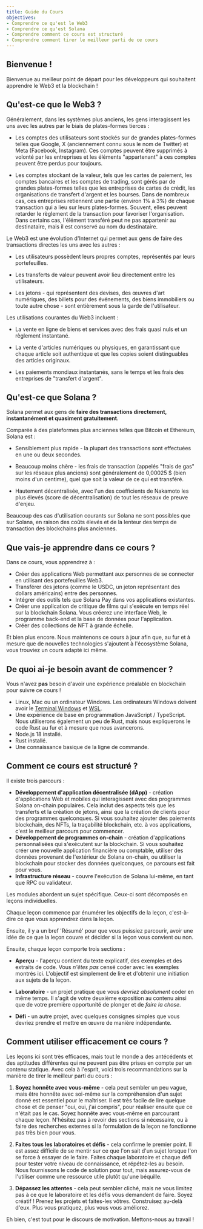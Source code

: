```yaml
---
title: Guide du Cours
objectives:
- Comprendre ce qu'est le Web3
- Comprendre ce qu'est Solana
- Comprendre comment ce cours est structuré
- Comprendre comment tirer le meilleur parti de ce cours
---
```


## Bienvenue !

Bienvenue au meilleur point de départ pour les développeurs qui souhaitent apprendre le Web3 et la blockchain !

## Qu'est-ce que le Web3 ?

Généralement, dans les systèmes plus anciens, les gens interagissent les uns avec les autres par le biais de plates-formes tierces :

- Les comptes des utilisateurs sont stockés sur de grandes plates-formes telles que Google, X (anciennement connu sous le nom de Twitter) et Meta (Facebook, Instagram). Ces comptes peuvent être supprimés à volonté par les entreprises et les éléments "appartenant" à ces comptes peuvent être perdus pour toujours.

- Les comptes stockant de la valeur, tels que les cartes de paiement, les comptes bancaires et les comptes de trading, sont gérés par de grandes plates-formes telles que les entreprises de cartes de crédit, les organisations de transfert d'argent et les bourses. Dans de nombreux cas, ces entreprises retiennent une partie (environ 1% à 3%) de chaque transaction qui a lieu sur leurs plates-formes. Souvent, elles peuvent retarder le règlement de la transaction pour favoriser l'organisation. Dans certains cas, l'élément transféré peut ne pas appartenir au destinataire, mais il est conservé au nom du destinataire.

Le Web3 est une évolution d'Internet qui permet aux gens de faire des transactions directes les uns avec les autres :

- Les utilisateurs possèdent leurs propres comptes, représentés par leurs portefeuilles.

- Les transferts de valeur peuvent avoir lieu directement entre les utilisateurs.

- Les jetons - qui représentent des devises, des œuvres d'art numériques, des billets pour des événements, des biens immobiliers ou toute autre chose - sont entièrement sous la garde de l'utilisateur.

Les utilisations courantes du Web3 incluent :

- La vente en ligne de biens et services avec des frais quasi nuls et un règlement instantané.

- La vente d'articles numériques ou physiques, en garantissant que chaque article soit authentique et que les copies soient distinguables des articles originaux.

- Les paiements mondiaux instantanés, sans le temps et les frais des entreprises de "transfert d'argent".

## Qu'est-ce que Solana ?

Solana permet aux gens de **faire des transactions directement, instantanément et quasiment gratuitement**.

Comparée à des plateformes plus anciennes telles que Bitcoin et Ethereum, Solana est :

- Sensiblement plus rapide - la plupart des transactions sont effectuées en une ou deux secondes.

- Beaucoup moins chère - les frais de transaction (appelés "frais de gas" sur les réseaux plus anciens) sont généralement de 0,00025 $ (bien moins d'un centime), quel que soit la valeur de ce qui est transféré.

- Hautement décentralisée, avec l'un des coefficients de Nakamoto les plus élevés (score de décentralisation) de tout les réseaux de preuve d'enjeu.

Beaucoup des cas d'utilisation courants sur Solana ne sont possibles que sur Solana, en raison des coûts élevés et de la lenteur des temps de transaction des blockchains plus anciennes.

## Que vais-je apprendre dans ce cours ?

Dans ce cours, vous apprendrez à :

- Créer des applications Web permettant aux personnes de se connecter en utilisant des portefeuilles Web3.
- Transférer des jetons (comme le USDC, un jeton représentant des dollars américains) entre des personnes.
- Intégrer des outils tels que Solana Pay dans vos applications existantes.
- Créer une application de critique de films qui s'exécute en temps réel sur la blockchain Solana. Vous créerez une interface Web, le programme back-end et la base de données pour l'application.
- Créer des collections de NFT à grande échelle.

Et bien plus encore. Nous maintenons ce cours à jour afin que, au fur et à mesure que de nouvelles technologies s'ajoutent à l'écosystème Solana, vous trouviez un cours adapté ici même.

## De quoi ai-je besoin avant de commencer ?

Vous n'avez **pas** besoin d'avoir une expérience préalable en blockchain pour suivre ce cours !

- Linux, Mac ou un ordinateur Windows.
  Les ordinateurs Windows doivent avoir le [Terminal Windows](https://aka.ms/terminal) et [WSL](https://learn.microsoft.com/en-us/windows/wsl/).
- Une expérience de base en programmation JavaScript / TypeScript. Nous utiliserons également un peu de Rust, mais nous expliquerons le code Rust au fur et à mesure que nous avancerons.
- Node.js 18 installé.
- Rust installé.
- Une connaissance basique de la ligne de commande.

## Comment ce cours est structuré ?

Il existe trois parcours :
 - **Développement d'application décentralisée (dApp)** - création d'applications Web et mobiles qui interagissent avec des programmes Solana on-chain populaires. Cela inclut des aspects tels que les transferts et la création de jetons, ainsi que la création de clients pour des programmes quelconques. Si vous souhaitez ajouter des paiements blockchain, des NFTs, la traçabilité blockchain, etc. à vos applications, c'est le meilleur parcours pour commencer.
 - **Développement de programmes on-chain** - création d'applications personnalisées qui s'exécutent sur la blockchain. Si vous souhaitez créer une nouvelle application financière ou comptable, utiliser des données provenant de l'extérieur de Solana on-chain, ou utiliser la blockchain pour stocker des données quelconques, ce parcours est fait pour vous.
 - **Infrastructure réseau** - couvre l'exécution de Solana lui-même, en tant que RPC ou validateur.

Les modules abordent un sujet spécifique. Ceux-ci sont décomposés en leçons individuelles.

Chaque leçon commence par énumérer les objectifs de la leçon, c'est-à-dire ce que vous apprendrez dans la leçon.

Ensuite, il y a un bref 'Résumé' pour que vous puissiez parcourir, avoir une idée de ce que la leçon couvre et décider si la leçon vous convient ou non.

Ensuite, chaque leçon comporte trois sections :

- **Aperçu** - l'aperçu contient du texte explicatif, des exemples et des extraits de code. Vous _n'êtes pas_ censé coder avec les exemples montrés ici. L'objectif est simplement de lire et d'obtenir une initiation aux sujets de la leçon.

- **Laboratoire** - un projet pratique que vous _devriez absolument_ coder en même temps. Il s'agit de votre deuxième exposition au contenu ainsi que de votre première opportunité de plonger et de _faire la chose_.

- **Défi** - un autre projet, avec quelques consignes simples que vous devriez prendre et mettre en œuvre de manière indépendante.

## Comment utiliser efficacement ce cours ?

Les leçons ici sont très efficaces, mais tout le monde a des antécédents et des aptitudes différentes qui ne peuvent pas être prises en compte par un contenu statique. Avec cela à l'esprit, voici trois recommandations sur la manière de tirer le meilleur parti du cours :

1. **Soyez honnête avec vous-même** - cela peut sembler un peu vague, mais être honnête avec soi-même sur la compréhension d'un sujet donné est essentiel pour le maîtriser. Il est très facile de lire quelque chose et de penser "oui, oui, j'ai compris", pour réaliser ensuite que ce n'était pas le cas. Soyez honnête avec vous-même en parcourant chaque leçon. N'hésitez pas à revoir des sections si nécessaire, ou à faire des recherches externes si la formulation de la leçon ne fonctionne pas très bien pour vous.

2. **Faites tous les laboratoires et défis** - cela confirme le premier point. Il est assez difficile de se mentir sur ce que l'on sait d'un sujet lorsque l'on se force à essayer de le faire. Faites chaque laboratoire et chaque défi pour tester votre niveau de connaissance, et répétez-les au besoin. Nous fournissons le code de solution pour tout, mais assurez-vous de l'utiliser comme une ressource utile plutôt qu'une béquille.

3. **Dépassez les attentes** - cela peut sembler cliché, mais ne vous limitez pas à ce que le laboratoire et les défis vous demandent de faire. Soyez créatif ! Prenez les projets et faites-les vôtres. Construisez au-delà d'eux. Plus vous pratiquez, plus vous vous améliorez.

Eh bien, c'est tout pour le discours de motivation. Mettons-nous au travail !